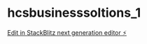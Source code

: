 # hcsbusinesssoltions_1

[Edit in StackBlitz next generation editor ⚡️](https://stackblitz.com/~/github.com/sir-ad/hcsbusinesssoltions_1)